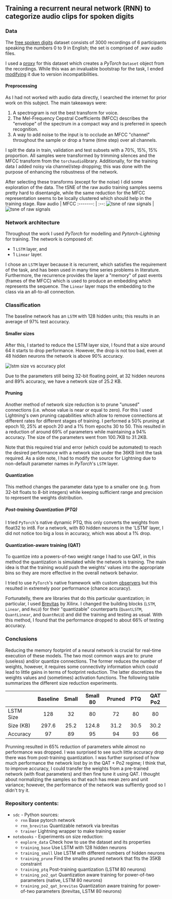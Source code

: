 ## Training a recurrent neural network (RNN) to categorize audio clips for spoken digits

### Data

The [free spoken digits](https://github.com/Jakobovski/free-spoken-digit-dataset) dataset consists of 3000 recordings of 6 participants speaking the numbers 0 to 9 in English; the set is comprised of .wav audio files.

I used a [proxy](https://github.com/eonu/torch-fsdd/) for this dataset which creates a *PyTorch* `Dataset` object from the recordings. While this was an invaluable bootstrap for the task, I ended [modifying](https://github.com/chanokin/torch-fsdd/) it due to version incompatibilities.

#### Preprocessing

As I had not worked with audio data directly, I searched the internet for prior work on this subject. The main takeaways were:

 1. A spectrogram is not the best transform for voice.
 2. The Mel-Frequency Cepstral Coefficients (MFCC) describes the "envelope" of the spectrum in a compact way and is preferred in speech recognition.
 3. A way to add noise to the input is to occlude an MFCC "channel" throughout the sample or drop a frame (time step) over all channels.

I split the data in train, validation and test subsets with a 70%, 15%, 15% proportion. All samples were transformed by trimming silences and the MFCC transform from the `torchaudio`library. Additionally, for the training data I added noisy via channel/step dropping; this was done with the purpose of enhancing the robustness of the network.

After selecting these transforms (except for the noise) I did some exploration of the data. The tSNE of the raw audio training samples seems pretty hard to disentangle, while the same reduction for the MFCC representation seems to be locally clustered which should help in the training stage.
Raw audio | MFCC
:-------: | :--:
![tsne of raw signals](images/tsne_of_raw.png) | ![tsne of raw signals](images/tsne_of_mfcc.png)


### Network architecture

Throughout the work I used *PyTorch* for modelling and *Pytorch-Lightning* for training. The network is composed of:

* 1 `LSTM` layer, and
* 1 `Linear` layer.

I chose an `LSTM` layer because it is recurrent, which satisfies the requirement of the task, and has been used in many time series problems in literature. Furthermore, the recurrence provides the layer a "memory" of past events (frames of the MFCC) which is used to produce an embedding which represents the sequence. The `Linear` layer maps the embedding to the class via an all-to-all connection.

### Classification

The baseline network has an `LSTM` with 128 hidden units; this results in an average of 97% test accuracy.


#### Smaller sizes

After this, I started to reduce the LSTM layer size, I found that a size around 64 it starts to drop performance. However, the drop is not too bad, even at 48 hidden neurons the network is above 90% accuracy.

![lstm size vs accuracy plot](images/size_perf_compare.png)

Due to the parameters still being 32-bit floating point, at 32 hidden neurons and 89% accuracy, we have a network size of 25.2 KB.

#### Pruning

Another method of network size reduction is to prune "unused" connections (i.e. whose value is near or equal to zero). For this I used Lightning's own pruning capabilities which allow to remove connections at different rates for different stages of training. I performed a 50% pruning at epoch 10, 25% at epoch 20 and a 1% from epochs 30 to 50. This resulted in a reduction of around 69% of parameters while maintaining a 94% accuracy. The size of the parameters went from 100.7KB to 31.2KB.

Note that this required trial and error (which could be automated) to reach the desired performance with a network size under the 36KB limit the task required. As a side note, I had to modify the source for Lightning due to non-default parameter names in *PyTorch*'s `LSTM` layer.

#### Quantization

This method changes the parameter data type to a smaller one (e.g. from 32-bit floats to 8-bit integers) while keeping sufficient range and precision to represent the weights distribution.

##### Post-training Quantization (PTQ)

I tried `PyTorch`'s native dynamic PTQ, this only converts the weights from float32 to int8. For a network, with 80 hidden neurons in the 'LSTM' layer, I did not notice too big a loss in accuracy, which was about a 1% drop.

#### Quantization-aware training (QAT)

To quantize into a powers-of-two weight range I had to use QAT, in this method the quantization is simulated while the network is training. The main idea is that the training would push the weights' values into the appropriate bins so they are more effective in the overall network behavior.

I tried to use `PyTorch`'s native framework with custom [observers](https://github.com/AdamDHines/VPRTempo-quant/blob/7e19f4fa60234d889ff3fe0991cb3d792f20ce26/VPRTempoQuant_Train.py#L223) but this resulted in extremely poor performance (chance accuracy).

Fortunatelly, there are libraries that do this particular quantization; in particular, I used [Brevitas](https://xilinx.github.io/brevitas/) by Xilinx. I changed the building blocks (`LSTM`, `Linear`, and `ReLU`) for their "quantizable" counterparts (`QuantLSTM`, `QuantLinear`, and `QuantReLU`) and did the training and testing as usual. With this method, I found that the performance dropped to about 66% of testing accuracy.

### Conclusions

Reducing the memory footprint of a neural network is crucial for real-time execution of these models. The two most common ways are to: prune (useless) and/or quantize connections. The former reduces the number of weights, however, it requires some connectivity information which could lead to little gains in terms of footprint reduction. The latter discretizes the weights values and (sometimes) activation functions.
The following table summarizes the different size reduction experiments.

|           | Baseline | Small | Small 80 | Pruned |  PTQ  | QAT Po2 |
| :-------- | :------: | :---: | :------: | :----: | :---: | :-----: |
| LSTM Size |   128    |  32   |    80    |   72   |   80  |    80   |
| Size (KB) |  297.6   | 25.2  |   124.8  |  31.2  |  30.5 |   30.2  |
| Accuracy  |    97    |  89   |    95    |   94   |   93  |    66   |



Prunning resulted in 65% reduction of parameters while almost no performance was dropped. I was surprised to see such little accuracy drop there was from post-training quantization. I was further surprised of how much performance the network lost by in the QAT + Po2  regime; I think that, to improve accuracy, I could transfer the weights from a pre-trained network (with float parameters) and then fine tune it using QAT. I thought about normalizing the samples so that each has mean zero and unit variance; however, the performance of the network was suffiently good so I didn't try it.


### Repository contents:
* `sdc` - Python sources:
   * `rnn` Base pytorch network
   * `rnn_brevitas` Quantizable network via brevitas
   * `trainer` Lightning wrapper to make training easier
* `notebooks` - Experiments on size reduction:
   * `explore_data` Check how to use the dataset and its properties
   * `training_base` Use LSTM with 128 hidden neurons
   * `training_small` Use LSTM with different numbers of hidden neurons
   * `training_prune` Find the smalles pruned network that fits the 35KB constraint
   * `training_ptq` Post-training quantization (LSTM 80 neurons)
   * `training_po2_qat` Quantization aware training for power-of-two parameters (native, LSTM 80 neurons)
   * `training_po2_qat_brevitas` Quantization aware training for power-of-two parameters (brevitas, LSTM 80 neurons)
